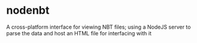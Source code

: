 nodenbt
=======

A cross-platform interface for viewing NBT files; using a NodeJS server to parse the data and host an HTML file for interfacing with it
